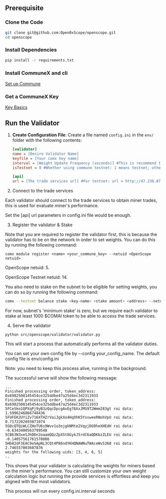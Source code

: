 ## Prerequisite

### Clone the Code

```bash
git clone git@github.com:Open0xScope/openscope.git
cd openscope
```

### Install Dependencies

```bash
pip install -r requirements.txt
```

### Install CommuneX and cli

[Set up Commune](https://communeai.org/docs/installation/setup-commune)

### Get a CommuneX Key

[Key Basics](https://communeai.org/docs/working-with-keys/key-basics)


## Run the Validator

1. **Create Configuration File**: Create a file named `config.ini` in the `env/` folder with the following contents:

    ```ini
    [validator]
   name = [Desire Validator Name]
   keyfile = [Your comx key name]
   interval = [Weight Update Frequency (seconds)] #This is recommend to align with the subnet tempo 
   isTestnet = 0 #Whether using commune testnet: 1 means testnet; others means mainnet
    
    [api]
    url = [The trade services url] #For testnet: url = http://47.236.87.93:8000/  mainnet: url = http://8.219.104.233:8000/
    ```

2. Connect to the trade services

Each validator should connect to the trade services to obtain miner trades, this is used for evaluate miner's performance.

Set the [api] url parameters in config.ini file would be enough.

3. Register the validator & Stake

Note that you are required to register the validator first, this is because the validator has to be on the network in order to set weights. You can do this by running the following command:

```
comx module register <name> <your_commune_key> --netuid <OpenScope netuid>
```

OpenScope netuid: 5.

OpenScope Testnet netuid: 14.

You also need to stake on the subnet to be eligible for setting weights, you can do so by running the following command:

```bash
comx --testnet balance stake <key-name> <stake amount> <address> --netuid <netuid>
```

For now, subnet's 'minimum stake' is zero, but we require each validator to stake at least 1000 $COMAI token to be able to access the trade services.



4. Serve the validator

```
python src/openscope/validator/validator.py
```

This will start a process that automatically performs all the validator duties.

You can set your own config file by --config your_config_name. The default config file is env/config.ini

Note: you need to keep this process alive, running in the background. 

The successful serve will show the following message:

```
...
Finished processing order, token_address: 0x6982508145454ce325ddbe47a25d4ec3d2311933
Finished processing order, token_address: 0x6982508145454ce325ddbe47a25d4ec3d2311933
5FCeSko1QPXqPj9yB3zQqcDpcgAxEg76XxJMS9T2Wmm283gt roi data: 1.5996246866748436
5FUFEK2UYiZv716XTHZrVaiJgkXo4HqXhK5YssweeRNohVpU roi data: 0.7172202893071074
5GQcQTQiWLCZHoTU6s9Wvv1o3ojgkNMte2VqyjDG9heXHEdH roi data: -0.6343400563799548
5CB63N3xeSJhDDn2oaamQQzZpX5t8GykJ5rdC6aQDKbzZLEU roi data: -0.14057561761578086
5Hb82dF3EAC9oSApNL3CQt4P86ndYKHQNAWNuTWAceWvS368 roi data: 2.746557003607876
weights for the following uids: [3, 4, 6, 5]
..
```

This shows that your validator is calculating the weights for miners based on the miner's performance. You can still customize your own weight calculation logic but running the provide services is effortless and keep you aligned with the most validators.

This process will run every config.ini.interval seconds
